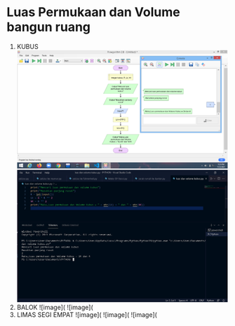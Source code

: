 # Luas Permukaan dan Volume bangun ruang
1. KUBUS
![image](https://github.com/IsmedQalyubi/11.Praktikum-Individu/blob/main/Screenshot%20(158).png) 
![image](https://github.com/IsmedQalyubi/11.Praktikum-Individu/blob/main/Capture%201.PNG) 
2. BALOK
![image](
![image](
3. LIMAS SEGI EMPAT
![image](
![image](
![image](
